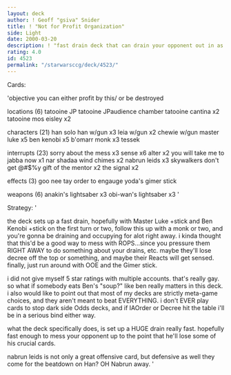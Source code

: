 ```yaml
---
layout: deck
author: ! Geoff "gsiva" Snider
title: ! "Not for Profit Organization"
side: Light
date: 2000-03-20
description: ! "fast drain deck that can drain your opponent out in as fast as 6 turns with an ideal draw."
rating: 4.0
id: 4523
permalink: "/starwarsccg/deck/4523/"
---
```

Cards: 

'objective
you can either profit by this/
or be destroyed

locations (6)
tatooine JP
tatooine JPaudience chamber
tatooine cantina x2
tatooine mos eisley x2

characters (21)
han solo
han w/gun x3
leia w/gun x2
chewie w/gun
master luke x5
ben kenobi x5
b'omarr monk x3
tessek

interrupts (23)
sorry about the mess x3
sense x6
alter x2
you will take me to jabba now x1
nar shadaa wind chimes x2
nabrun leids x3
skywalkers
don't get @#$%y
gift of the mentor x2
the signal x2

effects (3)
goo nee tay
order to engauge
yoda's gimer stick

weapons (6)
anakin's lightsaber x3
obi-wan's lightsaber x3
'

Strategy: '

the deck sets up a fast drain, hopefully with Master Luke +stick and Ben Kenobi +stick on the first turn or two, follow this up with a monk or two, and you're gonna be draining and occupying for alot right away.  i kinda thought that this'd be a good way to mess with ROPS...since you pressure them RIGHT AWAY to do something about your drains, etc.  maybe they'll lose decree off the top or something, and maybe their Reacts will get sensed. finally, just run around with OOE and the Gimer stick.

i did not give myself 5 star ratings with multiple accounts.  that's really gay.  so what if somebody eats Ben's "soup?"  like ben really matters in this deck.  i also would like to point out that most of my decks are strictly meta-game choices, and they aren't meant to beat EVERYTHING.  i don't EVER play cards to stop dark side Odds decks, and if IAOrder or Decree hit the table i'll be in a serious bind either way.

what the deck specifically does, is set up a HUGE drain really fast.  hopefully fast enough to mess your opponent up to the point that he'll lose some of his crucial cards.

nabrun leids is not only a great offensive card, but defensive as well  they come for the beatdown on Han?  OH  Nabrun away.	 '
